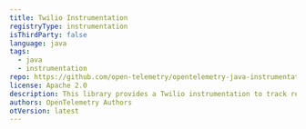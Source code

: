 ```yaml
---
title: Twilio Instrumentation
registryType: instrumentation
isThirdParty: false
language: java
tags:
  - java
  - instrumentation
repo: https://github.com/open-telemetry/opentelemetry-java-instrumentation/tree/master/instrumentation/twilio-6.6
license: Apache 2.0
description: This library provides a Twilio instrumentation to track requests through OpenTelemetry.
authors: OpenTelemetry Authors
otVersion: latest
---
```


